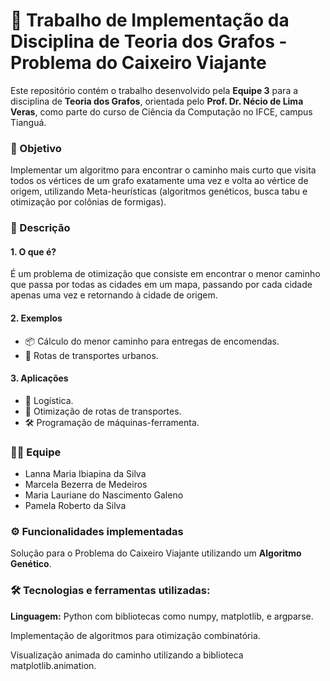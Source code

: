 <h1>🚀 Trabalho de Implementação da Disciplina de Teoria dos Grafos - Problema do Caixeiro Viajante</h1>
<p>
  Este repositório contém o trabalho desenvolvido pela <strong>Equipe 3</strong> para a disciplina de <strong>Teoria dos Grafos</strong>, orientada pelo <strong>Prof. Dr. Nécio de Lima Veras</strong>, como parte do curso de Ciência da Computação no IFCE, campus Tianguá.
</p>

<h3>🎯 Objetivo</h3>
<p>
  Implementar um algoritmo para encontrar o caminho mais curto que visita todos os vértices de um grafo exatamente uma vez e volta ao vértice de origem, utilizando Meta-heurísticas (algoritmos genéticos, busca tabu e otimização por colônias de formigas).
</p>

<h3>📖 Descrição</h3>
<h4>1. O que é?</h4>
<p>
  É um problema de otimização que consiste em encontrar o menor caminho que passa por todas as cidades em um mapa, passando por cada cidade apenas uma vez e retornando à cidade de origem.
</p>

<h4>2. Exemplos</h4>
<ul>
  <li>📦 Cálculo do menor caminho para entregas de encomendas.</li>
  <li>🚌 Rotas de transportes urbanos.</li>
</ul>

<h4>3. Aplicações</h4>
<ul>
  <li>📍 Logística.</li>
  <li>🚚 Otimização de rotas de transportes.</li>
  <li>🛠️ Programação de máquinas-ferramenta.</li>
</ul>

<h3>👩‍💻 Equipe</h3>
<ul>
  <li>Lanna Maria Ibiapina da Silva</li>
  <li>Marcela Bezerra de Medeiros</li>
  <li>Maria Lauriane do Nascimento Galeno</li>
  <li>Pamela Roberto da Silva</li>
</ul>

<h3>⚙️ Funcionalidades implementadas</h3>
<p>
  Solução para o Problema do Caixeiro Viajante utilizando um <strong>Algoritmo Genético</strong>.
</p>

<h3>🛠️ Tecnologias e ferramentas utilizadas:</h3>
<p>
  <strong>Linguagem:</strong> Python com bibliotecas como numpy, matplotlib, e argparse.

Implementação de algoritmos para otimização combinatória.

Visualização animada do caminho utilizando a biblioteca matplotlib.animation.
</p>


